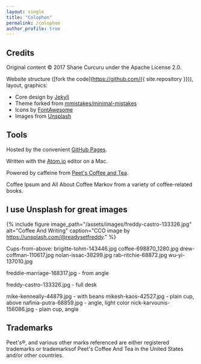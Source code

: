 ```yaml
---
layout: single
title: "Colophon"
permalink: /colophon
author_profile: true
---
```


## Credits

Original content &copy; 2017 Shane Curcuru under the Apache License 2.0.

Website structure ([fork the code](https://github.com/{{ site.repository }})), layout, graphics:

- Core design by [Jekyll](https://jekyllrb.com/)
- Theme forked from [mmistakes/minimal-mistakes](https://github.com/mmistakes/minimal-mistakes)
- Icons by [FontAwesome](http://fontawesome.io/)
- Images from [Unsplash](https://unsplash.com/)

## Tools

Hosted by the convenient [GitHub Pages](https://pages.github.com/).

Written with the [Atom.io](https://atom.io/) editor on a Mac.

Powered by caffeine from [Peet's Coffee and Tea](http://www.peets.com/).

Coffee Ipsum and All About Coffee Markov from a variety of coffee-related books.

## I use Unsplash for great images

{% include figure image_path="/assets/images/freddy-castro-133326.jpg" alt="Coffee And Writing" caption="CCO image by https://unsplash.com/@readysetfreddy." %}

Cups-from-above:
brigitte-tohm-143446.jpg
coffee-698870_1280.jpg
drew-coffman-110617.jpg
nolan-issac-38299.jpg
rab-ritchie-68872.jpg
wu-yi-137010.jpg

freddie-marriage-168317.jpg - from angle

freddy-castro-133326.jpg - full desk

mike-kenneally-44879.jpg - with beans
mikesh-kaos-42527.jpg - plain cup, above
nafinia-putra-68859.jpg - angle, light color
nick-karvounis-156086.jpg - plain cup, angle

## Trademarks

Peet's®, and various other marks referenced are either registered trademarks or trademarksof Peet's Coffee And Tea in the United States and/or other countries.
